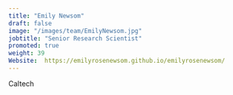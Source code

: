 ```yaml
---
title: "Emily Newsom"
draft: false
image: "/images/team/EmilyNewsom.jpg"
jobtitle: "Senior Research Scientist"
promoted: true
weight: 39
Website:  https://emilyrosenewsom.github.io/emilyrosenewsom/
---
```



Caltech
